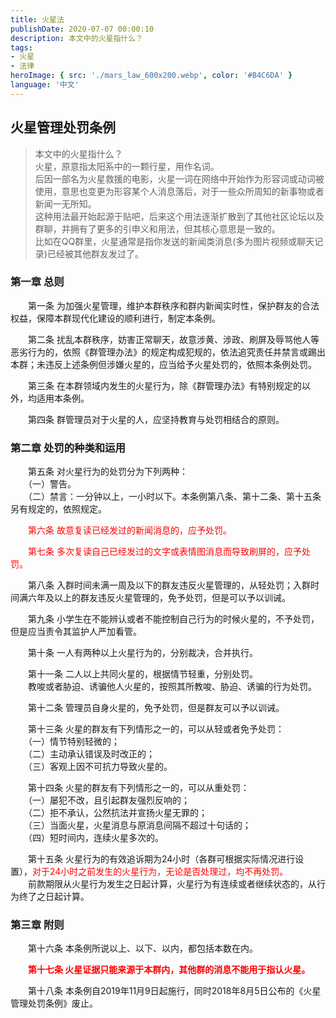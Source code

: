 ```yaml
---
title: 火星法
publishDate: 2020-07-07 00:00:10
description: 本文中的火星指什么？
tags:
- 火星
- 法律
heroImage: { src: './mars_law_600x200.webp', color: '#B4C6DA' }
language: '中文'
---
```


## 火星管理处罚条例
 
> 本文中的火星指什么？  
> 火星，原意指太阳系中的一颗行星，用作名词。  
> 后因一部名为火星救援的电影，火星一词在网络中开始作为形容词或动词被使用，意思也变更为形容某个人消息落后，对于一些众所周知的新事物或者新闻一无所知。  
> 这种用法最开始起源于贴吧，后来这个用法逐渐扩散到了其他社区论坛以及群聊，并拥有了更多的引申义和用法，但其核心意思是一致的。  
> 比如在QQ群里，火星通常是指你发送的新闻类消息(多为图片视频或聊天记录)已经被其他群友发过了。
 
### 第一章 总则
 
 　　第一条 为加强火星管理，维护本群秩序和群内新闻实时性，保护群友的合法权益，保障本群现代化建设的顺利进行，制定本条例。
 
 　　第二条 扰乱本群秩序，妨害正常聊天，故意涉黄、涉政、刷屏及辱骂他人等恶劣行为的，依照《群管理办法》的规定构成犯规的，依法追究责任并禁言或踢出本群；未违反上述条例但涉嫌火星的，应当给予火星处罚的，依照本条例处罚。
 
 　　第三条 在本群领域内发生的火星行为，除《群管理办法》有特别规定的以外，均适用本条例。
 
 　　第四条 群管理员对于火星的人，应坚持教育与处罚相结合的原则。
 
### 第二章 处罚的种类和运用
 
 　　第五条 对火星行为的处罚分为下列两种：  
 　　（一）警告。  
 　　（二）禁言：一分钟以上，一小时以下。本条例第八条、第十二条、第十五条另有规定的，依照规定。
 
 　　<font color="red">第六条 故意复读已经发过的新闻消息的，应予处罚。</font>
 
 　　<font color="red">第七条 多次复读自己已经发过的文字或表情图消息而导致刷屏的，应予处罚。</font>
 
 　　第八条 入群时间未满一周及以下的群友违反火星管理的，从轻处罚；入群时间满六年及以上的群友违反火星管理的，免予处罚，但是可以予以训诫。
 
 　　第九条 小学生在不能辨认或者不能控制自己行为的时候火星的，不予处罚，但是应当责令其监护人严加看管。
 
 　　第十条 一人有两种以上火星行为的，分别裁决，合并执行。
 
 　　第十一条 二人以上共同火星的，根据情节轻重，分别处罚。  
 　　教唆或者胁迫、诱骗他人火星的，按照其所教唆、胁迫、诱骗的行为处罚。
 
 　　第十二条 管理员自身火星的，免予处罚，但是群友可以予以训诫。
 
 　　第十三条 火星的群友有下列情形之一的，可以从轻或者免予处罚：  
 　　（一）情节特别轻微的；  
 　　（二）主动承认错误及时改正的；  
 　　（三）客观上因不可抗力导致火星的。  
 
 　　第十四条 火星的群友有下列情形之一的，可以从重处罚：  
 　　（一）屡犯不改，且引起群友强烈反响的；  
 　　（二）拒不承认，公然抗法并宣扬火星无罪的；  
 　　（三）当面火星，火星消息与原消息间隔不超过十句话的；  
 　　（四）短时间内，连续火星多次的。
 
 　　第十五条 火星行为的有效追诉期为24小时（各群可根据实际情况进行设置），<font color="red">对于24小时之前发生的火星行为，无论是否处理过，均不再处罚。</font>  
 　　前款期限从火星行为发生之日起计算，火星行为有连续或者继续状态的，从行为终了之日起计算。
 
### 第三章 附则
 
 　　第十六条 本条例所说以上、以下、以内，都包括本数在内。
 
 　　**<font color="red">第十七条 火星证据只能来源于本群内，其他群的消息不能用于指认火星。</font>**
 
 　　第十八条 本条例自2019年11月9日起施行，同时2018年8月5日公布的《火星管理处罚条例》废止。


 